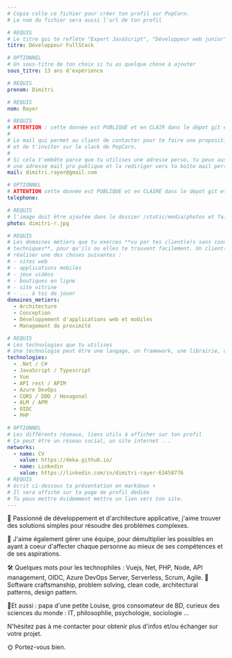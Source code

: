 ```yaml
---
# Copie colle ce fichier pour créer ton profil sur PopCorn.
# Le nom du fichier sera aussi l'url de ton profil

# REQUIS
# Le titre qui te refléte "Expert JavaScript", "Développeur web junior"
titre: Développeur FullStack

# OPTIONNEL
# Un sous-titre de ton choix si tu as quelque chose à ajouter
sous_titre: 13 ans d'expérience

# REQUIS
prenom: Dimitri

# REQUIS
nom: Rayer

# REQUIS
# ATTENTION : cette donnée est PUBLIQUE et en CLAIR dans le dépot git et sur le site
#
# Le mail qui permet au client de contacter pour te faire une proposition de projet
# et de t'inviter sur le slack de PopCorn.
#
# Si cela t'embête parce que tu utilises une adresse perso, tu peux aussi te créer
# une adresse mail pro publique et la rediriger vers ta boîte mail perso
mail: dimitri.rayer@gmail.com

# OPTIONNEL
# ATTENTION cette donnée est PUBLIQUE et en CLAIRE dans le dépot git et sur le site
telephone:

# REQUIS
# l'image doit être ajoutée dans le dossier /static/media/photos et faire moins de 100ko !
photo: dimitri-r.jpg

# REQUIS
# Les domaines métiers que tu exerces **vu par tes client(e)s sans connaissances
# techniques**, pour qu'ils ou elles te trouvent facilement. Un client(e) veut par exemple
# réaliser une des choses suivantes :
# - sites web
# - applications mobiles
# - jeux vidéos
# - boutiques en ligne
# - site vitrine
# - ... à toi de jouer
domaines_metiers:
  - Architecture
  - Conception
  - Développement d'applications web et mobiles
  - Management de proximité

# REQUIS
# Les technologies que tu utilises
# Une technologie peut être une langage, un framework, une librairie, un CMS ...
technologies:
  - .Net / C#
  - JavaScript / Typescript
  - Vue
  - API rest / APIM
  - Azure DevOps
  - CQRS / DDD / Hexagonal
  - ALM / APM
  - OIDC
  - PHP

# OPTIONNEL
# Les différents réseaux, liens utils à afficher sur ton profil
# Ça peut être un réseau social, un site internet ...
networks:
  - name: CV
    value: https://deka.github.io/
  - name: Linkedin
    value: https://linkedin.com/in/dimitri-rayer-63458776
# REQUIS
# écrit ci-dessous ta présentation en markdown ⬇️
# Il sera affiché sur ta page de profil dédiée
# Tu peux mettre évidemment mettre un lien vers ton site.
---
```


🎯 Passionné de développement et d'architecture applicative, j'aime trouver des solutions simples pour résoudre des problémes complexes.

🤝 J'aime également gérer une équipe, pour démultiplier les possibles en ayant à coeur d'affecter chaque personne au mieux de ses compétences et de ses aspirations.

🛠 Quelques mots pour les technophiles :
Vuejs, Net, PHP, Node, API management, OIDC, Azure DevOps Server, Serverless, Scrum, Agile.
📑 Software craftsmanship, problem solving, clean code, architectural patterns, design pattern.

🏡Et aussi : papa d'une petite Louise, gros consomateur de BD, curieux des sciences du monde : IT, philosophIie, psychologie, sociologie ...

N'hésitez pas à me contacter pour obtenir plus d'infos et/ou échanger sur votre projet.

🌞 Portez-vous bien.
